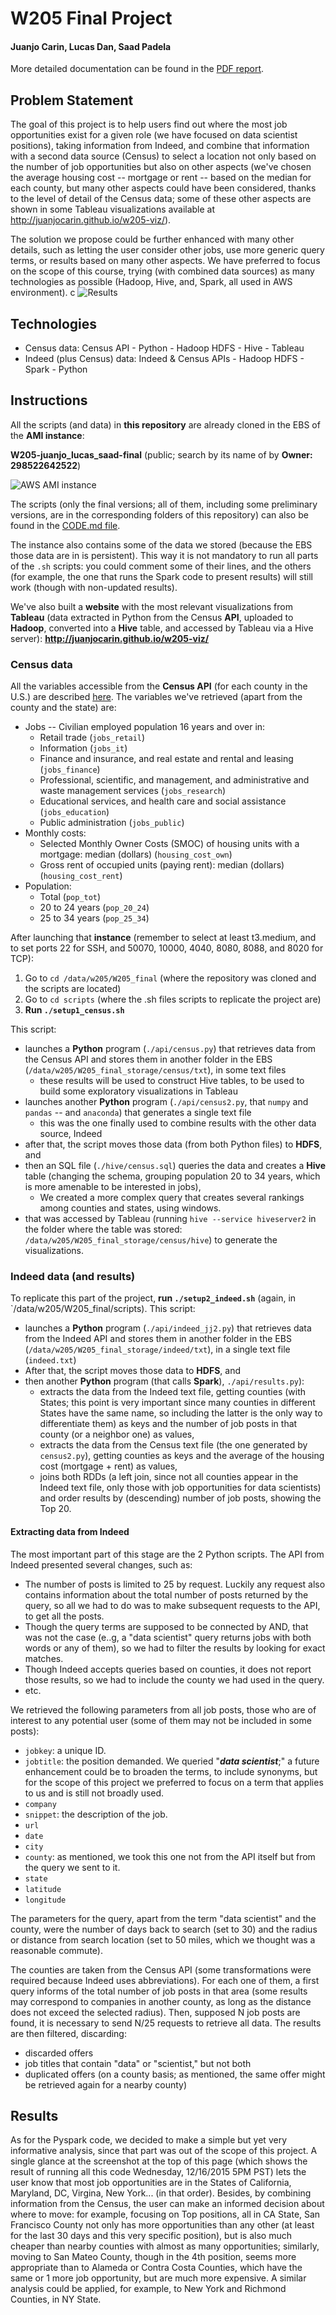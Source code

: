# W205 Final Project

#### Juanjo Carin, Lucas Dan, Saad Padela

More detailed documentation can be found in the [PDF report](/W205FinalProject-SaadJuanjoLucas.pdf).

## Problem Statement

The goal of this project is to help users find out where the most job opportunities exist for a given role (we have focused on data scientist positions), taking information from Indeed, and combine that information with a second data source (Census) to select a location not only based on the number of job opportunities but also on other aspects (we've chosen the average housing cost -- mortgage or rent -- based on the median for each county, but many other aspects could have been considered, thanks to the level of detail of the Census data; some of these other aspects are shown in some Tableau visualizations available at http://juanjocarin.github.io/w205-viz/).

The solution we propose could be further enhanced with many other details, such as letting the user consider other jobs, use more generic query terms, or results based on many other aspects. We have preferred to focus on the scope of this course, trying (with combined data sources) as many technologies as possible (Hadoop, Hive, and, Spark, all used in AWS environment).
c
![Results](/images/Results.png)

## Technologies

+ Census data: Census API - Python - Hadoop HDFS - Hive - Tableau
+ Indeed (plus Census) data: Indeed & Census APIs - Hadoop HDFS - Spark - Python

## Instructions

All the scripts (and data) in **this repository** are already cloned in the EBS of the **AMI instance**:

**W205-juanjo_lucas_saad-final** (public; search by its name of by **Owner: 298522642522**)

![AWS AMI instance](/images/AMI_instance.png)

The scripts (only the final versions; all of them, including some preliminary versions, are in the corresponding folders of this repository) can also be found in the [CODE.md file](/CODE.md).

The instance also contains some of the data  we stored (because the EBS those data are in is persistent). This way it is not mandatory to run all parts of the `.sh` scripts: you could comment some of their lines, and the others (for example, the one that runs the Spark code to present results) will still work (though with non-updated results).

We've also built a **website** with the most relevant visualizations from **Tableau** (data extracted in Python from the Census **API**, uploaded to **Hadoop**, converted into a **Hive** table, and accessed by Tableau via a Hive server): **http://juanjocarin.github.io/w205-viz/**

### Census data

All the variables accessible from the **Census API** (for each county in the U.S.) are described [here](http://api.census.gov/data/2013/acs5/profile/variables.html). The variables we've retrieved (apart from the county and the state) are:

+ Jobs -- Civilian employed population 16 years and over in:
    + Retail trade (`jobs_retail`)
    + Information (`jobs_it`)
    + Finance and insurance, and real estate and rental and leasing (`jobs_finance`)
    + Professional, scientific, and management, and administrative and waste management services (`jobs_research`)
    + Educational services, and health care and social assistance (`jobs_education`)
    + Public administration (`jobs_public`)
+ Monthly costs:
    + Selected Monthly Owner Costs (SMOC) of housing units with a mortgage: median (dollars) (`housing_cost_own`)
    + Gross rent of occupied units (paying rent): median (dollars) (`housing_cost_rent`)
+ Population:
    + Total (`pop_tot`)
    + 20 to 24 years (`pop_20_24`)
    + 25 to 34 years (`pop_25_34`)

After launching that **instance** (remember to select at least t3.medium, and to set ports 22 for SSH, and 50070, 10000, 4040, 8080, 8088, and 8020 for TCP):

1. Go to `cd /data/w205/W205_final` (where the repository was cloned and the scripts are located)
2. Go to `cd scripts` (where the .sh files scripts to replicate the project are)
2. **Run `./setup1_census.sh`**

This script:

+ launches a **Python** program (`./api/census.py`) that retrieves data from the Census API and stores them in another folder in the EBS (`/data/w205/W205_final_storage/census/txt`), in some text files
    + these results will be used to construct Hive tables, to be used to build some exploratory visualizations in Tableau
+ launches another **Python** program (`./api/census2.py`, that `numpy` and `pandas` -- and `anaconda`) that generates a single text file
    + this was the one finally used to combine results with the other data source, Indeed
+ after that, the script moves those data (from both Python files) to **HDFS**, and
+ then an SQL file (`./hive/census.sql`) queries the data and creates a **Hive** table (changing the schema, grouping population 20 to 34 years, which is more amenable to be interested in jobs), 
    + We created a more complex query that creates several rankings among counties and states, using windows.
+ that was accessed by Tableau (running `hive --service hiveserver2` in the folder where the table was stored: `/data/w205/W205_final_storage/census/hive`) to generate the visualizations.


### Indeed data (and results)

To replicate this part of the project, **run `./setup2_indeed.sh`** (again, in `/data/w205/W205_final/scripts). This script:

+ launches a **Python** program (`./api/indeed_jj2.py`) that retrieves data from the Indeed API and stores them in another folder in the EBS (`/data/w205/W205_final_storage/indeed/txt`), in a single text file (`indeed.txt`)
+ After that, the script moves those data to **HDFS**, and 
+ then another **Python** program (that calls **Spark**), `./api/results.py`):
    + extracts the data from the Indeed text file, getting counties (with States; this point is very important since many counties in different States have the same name, so including the latter is the only way to differentiate them) as keys and the number of job posts in that county (or a neighbor one) as values,
    + extracts the data from the Census text file (the one generated by `census2.py`), getting counties as keys and the average of the housing cost (mortgage + rent) as values,
    + joins both RDDs (a left join, since not all counties appear in the Indeed text file, only those with job opportunities for data scientists) and order results by (descending) number of job posts, showing the Top 20.

#### Extracting data from Indeed

The most important part of this stage are the 2 Python scripts. The API from Indeed presented several changes, such as:

+ The number of posts is limited to 25 by request. Luckily any request also contains information about the total number of posts returned by the query, so all we had to do was to make subsequent requests to the API, to get all the posts.
+ Though the query terms are supposed to be connected by AND, that was not the case (e..g, a "data scientist" query returns jobs with both words or any of them), so we had to filter the results by looking for exact matches.
+ Though Indeed accepts queries based on counties, it does not report those results, so we had to include the county we had used in the query.
+ etc.

We retrieved the following parameters from all job posts, those who are of interest to any potential user (some of them may not be included in some posts):

+ `jobkey`: a unique ID.
+ `jobtitle`: the position demanded. We queried "***data scientist***;" a future enhancement could be to broaden the terms, to include synonyms, but for the scope of this project we preferred to focus on a term that applies to us and is still not broadly used.
+ `company`
+ `snippet`: the description of the job.
+ `url`
+ `date`
+ `city`
+ `county`: as mentioned, we took this one not from the API itself but from the query we sent to it.
+ `state`
+ `latitude`
+ `longitude`

The parameters for the query, apart from the term "data scientist" and the county, were the number of days back to search (set to 30) and the radius or distance from search location (set to 50 miles, which we thought was a reasonable commute).

The counties are taken from the Census API (some transformations were required because Indeed uses abbreviations). For each one of them, a first query informs of the total number of job posts in that area (some results may correspond to companies in another county, as long as the distance does not exceed the selected radius). Then, supposed N job posts are found, it is necessary to send N/25 requests to retrieve all data. The results are then filtered, discarding:

+ discarded offers
+ job titles that contain "data" or "scientist," but not both
+ duplicated offers (on a county basis; as mentioned, the same offer might be retrieved again for a nearby county)

## Results

As for the Pyspark code, we decided to make a simple but yet very informative analysis, since that part was out of the scope of this project. A single glance at the screenshot at the top of this page (which shows the result of running all this code Wednesday, 12/16/2015 5PM PST) lets the user know that most job opportunities are in the States of California, Maryland, DC, Virgina, New York... (in that order). Besides, by combining information from the Census, the user can make an informed decision about where to move: for example, focusing on Top positions, all in CA State, San Francisco County not only has more opportunities than any other (at least for the last 30 days and this very specific position), but is also much cheaper than nearby counties with almost as many opportunities; similarly, moving to San Mateo County, though in the 4th position, seems more appropriate than to Alameda or Contra Costa Counties, which have the same or 1 more job opportunity, but are much more expensive. A similar analysis could be applied, for example, to New York and Richmond Counties, in NY State.
